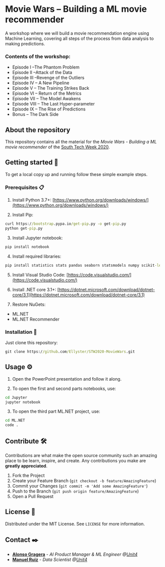 # Movie Wars – Building a ML movie recommender
A workshop where we will build a movie recommendation engine using Machine Learning, covering all steps of the process from data analysis to making predictions.

### Contents of the workshop:
- Episode I –The Phantom Problem
- Episode II –Attack of the Data
- Episode III –Revenge of the Outliers
- Episode IV – A New Pipeline
- Episode V – The Training Strikes Back
- Episode VI – Return of the Metrics
- Episode VII – The Model Awakens
- Episode VIII – The Last Hyper-parameter
- Episode IX – The Rise of Predictions
- Bonus – The Dark Side

## About the repository
This repository contains all the material for the *Movie Wars - Building a ML movie recommender* of the [South Tech Week 2020](https://southtechweek.com/).

## Getting started 🚀
To get a local copy up and running follow these simple example steps.

### Prerequisites 📋
1. Install Python 3.7+:
[https://www.python.org/downloads/windows/](https://www.python.org/downloads/windows/)

2. Install Pip:
```bat
curl https://bootstrap.pypa.io/get-pip.py -o get-pip.py 
python get-pip.py
```

3. Install Jupyter notebook:
```bat
pip install notebook
```

4. Install required libraries:
```bat
pip install statistics stats pandas seaborn statsmodels numpy scikit-learn matplotlib scipy
```

5. Install Visual Studio Code:
[https://code.visualstudio.com/](https://code.visualstudio.com/)

6. Install .NET core 3.1+:
[https://dotnet.microsoft.com/download/dotnet-core/3.1](https://dotnet.microsoft.com/download/dotnet-core/3.1)

7. Restore NuGets:
- ML.NET
- ML.NET Recommender

### Installation 🔧
Just clone this repository:
```bat
git clone https://github.com/Ellyster/STW2020-MovieWars.git
```

## Usage ⚙️
1. Open the PowerPoint presentation and follow it along.

2. To open the first and second parts notebooks, use:
```bat
cd Jupyter
jupyter notebook
```

3. To open the third part ML.NET project, use:
```bat
cd ML.NET
code .
```

## Contribute 🛠️
Contributions are what make the open source community such an amazing place to be learn, inspire, and create. Any contributions you make are **greatly appreciated**.

1. Fork the Project
2. Create your Feature Branch (`git checkout -b feature/AmazingFeature`)
3. Commit your Changes (`git commit -m 'Add some AmazingFeature'`)
4. Push to the Branch (`git push origin feature/AmazingFeature`)
5. Open a Pull Request

## License 📄
Distributed under the MIT License. See `LICENSE` for more information.

## Contact ✒️
* **[Alonso Gragera](https://github.com/ellyster)** - *AI Product Manager & ML Engineer @[Unit4](https://www.unit4.com/)* 
* **[Manuel Ruiz](https://github.com/mruizcardenas)** - *Data Scientist @[Unit4](https://www.unit4.com/)* 
